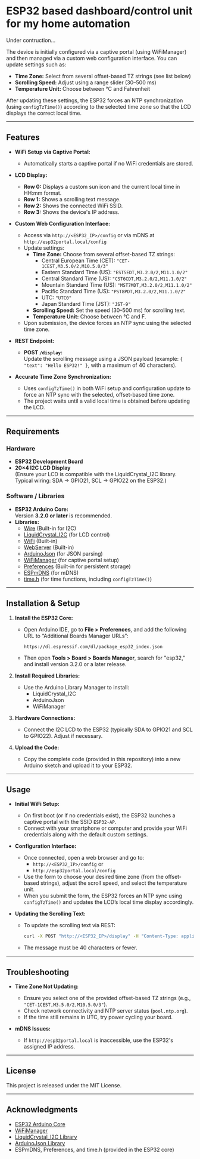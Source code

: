 # ESP32 based dashboard/control unit for my home automation

Under contruction...

The device is initially configured via a captive portal (using WiFiManager) and then managed via a custom web configuration interface. You can update settings such as:
- **Time Zone:** Select from several offset-based TZ strings (see list below)
- **Scrolling Speed:** Adjust using a range slider (30–500 ms)
- **Temperature Unit:** Choose between °C and Fahrenheit

After updating these settings, the ESP32 forces an NTP synchronization (using `configTzTime()`) according to the selected time zone so that the LCD displays the correct local time.

---

## Features

- **WiFi Setup via Captive Portal:**
  - Automatically starts a captive portal if no WiFi credentials are stored.
  
- **LCD Display:**
  - **Row 0:** Displays a custom sun icon and the current local time in HH:mm format.
  - **Row 1:** Shows a scrolling text message.
  - **Row 2:** Shows the connected WiFi SSID.
  - **Row 3:** Shows the device's IP address.

- **Custom Web Configuration Interface:**
  - Access via `http://<ESP32_IP>/config` or via mDNS at `http://esp32portal.local/config`
  - Update settings:
    - **Time Zone:** Choose from several offset-based TZ strings:
      - Central European Time (CET): `"CET-1CEST,M3.5.0/2,M10.5.0/3"`
      - Eastern Standard Time (US): `"EST5EDT,M3.2.0/2,M11.1.0/2"`
      - Central Standard Time (US): `"CST6CDT,M3.2.0/2,M11.1.0/2"`
      - Mountain Standard Time (US): `"MST7MDT,M3.2.0/2,M11.1.0/2"`
      - Pacific Standard Time (US): `"PST8PDT,M3.2.0/2,M11.1.0/2"`
      - UTC: `"UTC0"`
      - Japan Standard Time (JST): `"JST-9"`
    - **Scrolling Speed:** Set the speed (30–500 ms) for scrolling text.
    - **Temperature Unit:** Choose between °C and F.
  - Upon submission, the device forces an NTP sync using the selected time zone.

- **REST Endpoint:**
  - **POST `/display`:**  
    Update the scrolling message using a JSON payload (example: `{ "text": "Hello ESP32!" }`, with a maximum of 40 characters).

- **Accurate Time Zone Synchronization:**
  - Uses `configTzTime()` in both WiFi setup and configuration update to force an NTP sync with the selected, offset-based time zone.
  - The project waits until a valid local time is obtained before updating the LCD.

---

## Requirements

### Hardware
- **ESP32 Development Board**
- **20×4 I2C LCD Display**  
  (Ensure your LCD is compatible with the LiquidCrystal_I2C library. Typical wiring: SDA → GPIO21, SCL → GPIO22 on the ESP32.)

### Software / Libraries
- **ESP32 Arduino Core:**  
  Version **3.2.0 or later** is recommended.
- **Libraries:**
  - [Wire](https://www.arduino.cc/en/Reference/Wire) (Built-in for I2C)
  - [LiquidCrystal_I2C](https://github.com/makernotaku/LiquidCrystal_I2C) (for LCD control)
  - [WiFi](https://www.arduino.cc/en/Reference/WiFi) (Built-in)
  - [WebServer](https://www.arduino.cc/en/Reference/WebServer) (Built-in)
  - [ArduinoJson](https://arduinojson.org/) (for JSON parsing)
  - [WiFiManager](https://github.com/tzapu/WiFiManager) (for captive portal setup)
  - [Preferences](https://www.arduino.cc/en/Reference/Preferences) (Built-in for persistent storage)
  - [ESPmDNS](https://github.com/espressif/arduino-esp32/tree/master/libraries/ESPmDNS) (for mDNS)
  - [time.h](https://www.gnu.org/software/libc/manual/html_node/Time-Functions.html) (for time functions, including `configTzTime()`)

---

## Installation & Setup

1. **Install the ESP32 Core:**
   - Open Arduino IDE, go to **File > Preferences**, and add the following URL to “Additional Boards Manager URLs”:
     ```
     https://dl.espressif.com/dl/package_esp32_index.json
     ```
   - Then open **Tools > Board > Boards Manager**, search for "esp32," and install version 3.2.0 or a later release.

2. **Install Required Libraries:**
   - Use the Arduino Library Manager to install:
     - LiquidCrystal_I2C
     - ArduinoJson
     - WiFiManager

3. **Hardware Connections:**
   - Connect the I2C LCD to the ESP32 (typically SDA to GPIO21 and SCL to GPIO22). Adjust if necessary.

4. **Upload the Code:**
   - Copy the complete code (provided in this repository) into a new Arduino sketch and upload it to your ESP32.

---

## Usage

- **Initial WiFi Setup:**
  - On first boot (or if no credentials exist), the ESP32 launches a captive portal with the SSID `ESP32-AP`.
  - Connect with your smartphone or computer and provide your WiFi credentials along with the default custom settings.

- **Configuration Interface:**
  - Once connected, open a web browser and go to:
    - `http://<ESP32_IP>/config` or
    - `http://esp32portal.local/config`
  - Use the form to choose your desired time zone (from the offset-based strings), adjust the scroll speed, and select the temperature unit.
  - When you submit the form, the ESP32 forces an NTP sync using `configTzTime()` and updates the LCD’s local time display accordingly.

- **Updating the Scrolling Text:**
  - To update the scrolling text via REST:
    ```sh
    curl -X POST "http://<ESP32_IP>/display" -H "Content-Type: application/json" -d '{"text":"Hello ESP32!"}'
    ```
  - The message must be 40 characters or fewer.

---

## Troubleshooting

- **Time Zone Not Updating:**
  - Ensure you select one of the provided offset-based TZ strings (e.g., `"CET-1CEST,M3.5.0/2,M10.5.0/3"`).
  - Check network connectivity and NTP server status (`pool.ntp.org`).
  - If the time still remains in UTC, try power cycling your board.

- **mDNS Issues:**
  - If `http://esp32portal.local` is inaccessible, use the ESP32's assigned IP address.

---

## License

This project is released under the MIT License.

---

## Acknowledgments

- [ESP32 Arduino Core](https://github.com/espressif/arduino-esp32)
- [WiFiManager](https://github.com/tzapu/WiFiManager)
- [LiquidCrystal_I2C Library](https://github.com/makernotaku/LiquidCrystal_I2C)
- [ArduinoJson Library](https://arduinojson.org/)
- ESPmDNS, Preferences, and time.h (provided in the ESP32 core)
